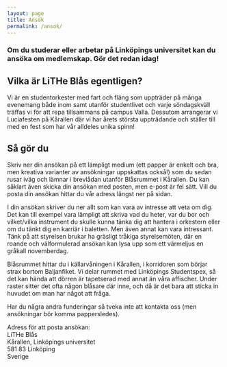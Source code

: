 ```yaml
---
layout: page
title: Ansök
permalink: /ansok/
---
```


### Om du studerar eller arbetar på Linköpings universitet kan du ansöka om medlemskap. Gör det redan idag!

## Vilka är LiTHe Blås egentligen?

Vi är en studentorkester med fart och fläng som uppträder på många evenemang både inom samt utanför studentlivet och varje söndagskväll träffas vi för att repa tillsammans på campus Valla. Dessutom arrangerar vi Luciafesten på Kårallen där vi har årets största uppträdande och ställer till med en fest som har vår alldeles unika spinn!

## Så gör du

Skriv ner din ansökan på ett lämpligt medium (ett papper är enkelt och bra, men kreativa varianter av ansökningar uppskattas också!) som du sedan rusar iväg och lämnar i brevlådan utanför Blåsrummet i Kårallen. Du kan såklart även skicka din ansökan med posten, men e-post är fel sätt. Vill du posta din ansökan hittar du vår adress längst ner på sidan.

I din ansökan skriver du ner allt som kan vara av intresse att veta om dig. Det kan till exempel vara lämpligt att skriva vad du heter, var du bor och vilket/vilka instrument du skulle kunna tänka dig att hantera i orkestern eller om du tänkt dig en karriär i baletten. Men även annat kan vara intressant. Tänk på att styrelsen brukar ha gräsligt tråkiga styrelsemöten, där en roande och välformulerad ansökan kan lysa upp som ett värmeljus en gråkall novemberdag.

Blåsrummet hittar du i källarvåningen i Kårallen, i korridoren som börjar strax bortom Baljanfiket. Vi delar rummet med Linköpings Studentspex, så det kan hända att dörren är tapetserad med annat än våra affischer. Under raster sitter det ofta någon blåsare där inne, och då är det bara att sticka in huvudet om man har något att fråga.

Har du några andra funderingar så tveka inte att kontakta oss (men ansökningar bör komma pappersledes).

Adress för att posta ansökan:<br>
LiTHe Blås<br>
Kårallen, Linköpings universitet<br>
581 83 Linköping<br>
Sverige
